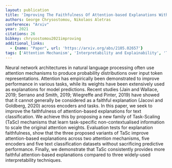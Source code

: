 ```yaml
---
layout: publication
title: 'Improving The Faithfulness Of Attention-based Explanations With Task-specific Information For Text Classification'
authors: George Chrysostomou, Nikolaos Aletras
conference: "Arxiv"
year: 2021
citations: 26
bibkey: chrysostomou2021improving
additional_links:
  - {name: "Paper", url: 'https://arxiv.org/abs/2105.02657'}
tags: ['Attention Mechanism', 'Interpretability and Explainability', 'Transformer', 'Model Architecture']
---
```

Neural network architectures in natural language processing often use
attention mechanisms to produce probability distributions over input token
representations. Attention has empirically been demonstrated to improve
performance in various tasks, while its weights have been extensively used as
explanations for model predictions. Recent studies (Jain and Wallace, 2019;
Serrano and Smith, 2019; Wiegreffe and Pinter, 2019) have showed that it cannot
generally be considered as a faithful explanation (Jacovi and Goldberg, 2020)
across encoders and tasks. In this paper, we seek to improve the faithfulness
of attention-based explanations for text classification. We achieve this by
proposing a new family of Task-Scaling (TaSc) mechanisms that learn
task-specific non-contextualised information to scale the original attention
weights. Evaluation tests for explanation faithfulness, show that the three
proposed variants of TaSc improve attention-based explanations across two
attention mechanisms, five encoders and five text classification datasets
without sacrificing predictive performance. Finally, we demonstrate that TaSc
consistently provides more faithful attention-based explanations compared to
three widely-used interpretability techniques.
